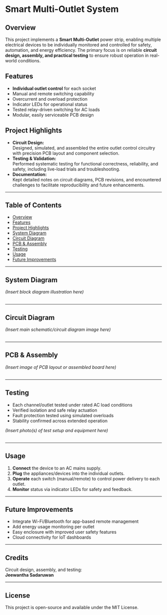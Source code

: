 # Smart Multi-Outlet System

## Overview

This project implements a **Smart Multi-Outlet** power strip, enabling multiple electrical devices to be individually monitored and controlled for safety, automation, and energy efficiency. The primary focus is on reliable **circuit design, assembly, and practical testing** to ensure robust operation in real-world conditions.

## Features

- **Individual outlet control** for each socket  
- Manual and remote switching capability
- Overcurrent and overload protection
- Indicator LEDs for operational status
- Tested relay-driven switching for AC loads
- Modular, easily serviceable PCB design

## Project Highlights

- **Circuit Design:**  
  Designed, simulated, and assembled the entire outlet control circuitry with precision PCB layout and component selection.
- **Testing & Validation:**  
  Performed systematic testing for functional correctness, reliability, and safety, including live-load trials and troubleshooting.
- **Documentation:**  
  Kept detailed notes on circuit diagrams, PCB revisions, and encountered challenges to facilitate reproducibility and future enhancements.

---

## Table of Contents

- [Overview](#overview)
- [Features](#features)
- [Project Highlights](#project-highlights)
- [System Diagram](#system-diagram)
- [Circuit Diagram](#circuit-diagram)
- [PCB & Assembly](#pcb--assembly)
- [Testing](#testing)
- [Usage](#usage)
- [Future Improvements](#future-improvements)

---

## System Diagram

*(Insert block diagram illustration here)*  
&nbsp;

---

## Circuit Diagram

*(Insert main schematic/circuit diagram image here)*  
&nbsp;

---

## PCB & Assembly

*(Insert image of PCB layout or assembled board here)*  
&nbsp;

---

## Testing

- Each channel/outlet tested under rated AC load conditions
- Verified isolation and safe relay actuation
- Fault protection tested using simulated overloads
- Stability confirmed across extended operation

*(Insert photo(s) of test setup and equipment here)*  
&nbsp;

---

## Usage

1. **Connect** the device to an AC mains supply.
2. **Plug** the appliances/devices into the individual outlets.
3. **Operate** each switch (manual/remote) to control power delivery to each outlet.
4. **Monitor** status via indicator LEDs for safety and feedback.

---

## Future Improvements

- Integrate Wi-Fi/Bluetooth for app-based remote management
- Add energy usage monitoring per outlet
- Easy enclosure with improved user safety features
- Cloud connectivity for IoT dashboards

---

## Credits

Circuit design, assembly, and testing:  
**Jeewantha Sadaruwan**

---

## License

This project is open-source and available under the MIT License.
